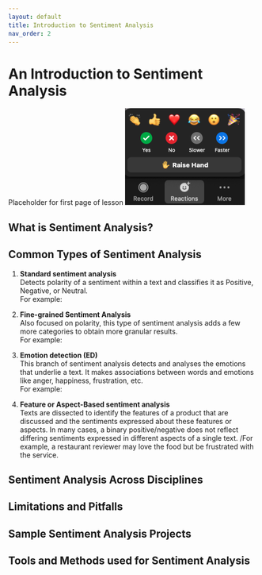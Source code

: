 ```yaml
---
layout: default
title: Introduction to Sentiment Analysis
nav_order: 2
---
```

# An Introduction to Sentiment Analysis
Placeholder for first page of lesson
![Reactions menu](content/zoom-figures/reactions.png)

## What is Sentiment Analysis? 


## Common Types of Sentiment Analysis

1. **Standard sentiment analysis**\
Detects polarity of a sentiment within a text and classifies it as Positive, Negative, or Neutral.\
For example:

2. **Fine-grained Sentiment Analysis**\
Also focused on polarity, this type of sentiment analysis adds a few more categories to obtain more granular results.\
For example:

3. **Emotion detection (ED)**\
This branch of sentiment analysis detects and analyses the emotions that underlie a text. It makes associations between words and emotions like anger, happiness, frustration, etc.\
For example:

4. **Feature or Aspect-Based sentiment analysis**\
Texts are dissected to identify the features of a product that are discussed and the sentiments expressed about these features or aspects. In many cases, a binary positive/negative does not reflect differing sentiments expressed in different aspects of a single text. /For example, a restaurant reviewer may love the food but be frustrated with the service. 


## Sentiment Analysis Across Disciplines


## Limitations and Pitfalls

## Sample Sentiment Analysis Projects

## Tools and Methods used for Sentiment Analysis

